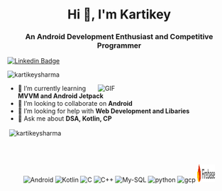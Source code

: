 <h1 align="center">Hi 👋, I'm Kartikey</h1>
<h3 align="center">An Android Development Enthusiast and Competitive Programmer</h3>

[![Linkedin Badge](https://img.shields.io/badge/kartikeysharma-30302f?style=flat&logo=linkedin)](https://www.linkedin.com/in/kartikey-sharma-9bb073108/)

<p align="left"> <img src="https://komarev.com/ghpvc/?username=kartikeysharma&label=Profile%20views&color=0e75b6&style=flat" alt="kartikeysharma" /> </p>

<img align="right" alt="GIF" src="https://miro.medium.com/max/875/1*Urc28sbnORGOW5oyohQ06g.gif" width="300px" />

- 🌱 I’m currently learning **MVVM and Android Jetpack**
- 👯 I’m looking to collaborate on **Android**
- 🤝 I’m looking for help with **Web Development and Libaries**
- 💬 Ask me about **DSA, Kotlin, CP**

<!--
<p><img align="left" src="https://github-readme-stats.vercel.app/api/top-langs?username=kartikeysharma&show_icons=true&locale=en&layout=compact&theme=dark" alt="kartikeysharma" /></p> -->

<p>&nbsp;<img align="center" src="https://github-readme-stats.vercel.app/api?username=KartikeySharma&show_icons=true&theme=dark" alt="kartikeysharma" /></p>


</br>
</br>
<p align="center">
<img src="https://raw.githubusercontent.com/gilbarbara/logos/master/logos/android-icon.svg" alt="Android" width="40" height="40"/>
<img src="https://raw.githubusercontent.com/gilbarbara/logos/master/logos/kotlin.svg" alt="Kotlin" width="36" height="36"/>  
<img src="https://raw.githubusercontent.com/gilbarbara/logos/master/logos/c.svg" alt="C" width="40" height="40"/>
<img src="https://raw.githubusercontent.com/gilbarbara/logos/master/logos/c-plusplus.svg" alt="C++" width="40" height="40"/> 
<img src="https://raw.githubusercontent.com/gilbarbara/logos/master/logos/mysql.svg" alt="My-SQL" width="40" height="40"/>
<img src="https://github.com/gilbarbara/logos/blob/master/logos/python.svg" alt="python" width="40" height="40"/> 
<img src="https://www.vectorlogo.zone/logos/google_cloud/google_cloud-icon.svg" alt="gcp" width="40" height="40"/> 
<img src="https://raw.githubusercontent.com/gilbarbara/logos/master/logos/firebase.svg" alt="Firebase" width="40" height="40"/>
</p>
